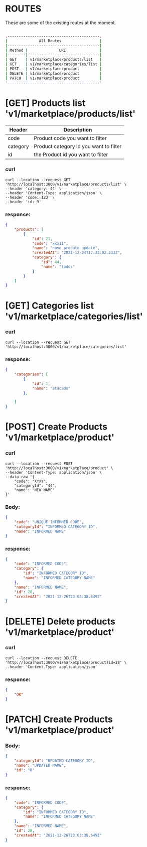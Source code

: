 # ROUTES

These are some of the existing routes at the moment.

```sh

.-----------------------------------------.
|              All Routes                 |
|-----------------------------------------|
| Method |              URI               |
|--------|--------------------------------|
| GET    | v1/marketplace/products/list   |
| GET    | v1/marketplace/categories/list |
| POST   | v1/marketplace/product         |
| DELETE | v1/marketplace/product         |
| PATCH  | v1/marketplace/product         |
'-----------------------------------------'

```


#  [GET] Products list 'v1/marketplace/products/list'

| Header | Description |
| --- | ----------- |
| code | Product code you want to filter |
| category | Product category id you want to filter |
| id | the Product id you want to filter |


### curl
```curl
curl --location --request GET 'http://localhost:3000/v1/marketplace/products/list' \
--header 'category: 44' \
--header 'Content-Type: application/json' \
--header 'code: 123' \
--header 'id: 9'

```

### response:

```json
{
    "products": [
        {
            "id": 21,
            "code": "xxx11",
            "name": "novo produto update",
            "createdAt": "2021-12-24T17:33:02.233Z",
            "category": {
                "id": 44,
                "name": "todos"
            }
        }
    ]
}
```




#  [GET] Categories list 'v1/marketplace/categories/list'


### curl
```curl
curl --location --request GET 'http://localhost:3000/v1/marketplace/categories/list'

```

### response:

```json
{
    "categories": [
        {
            "id": 1,
            "name": "atacado"
        },

    ]
}
```


#  [POST] Create Products 'v1/marketplace/product'

### curl
```curl
curl --location --request POST 'http://localhost:3000/v1/marketplace/product' \
--header 'Content-Type: application/json' \
--data-raw '{
    "code": "XYXY",
    "categoryId": "44",
    "name": "NEW NAME"
}'

```

### Body:

```json
{
    "code": "UNIQUE INFORMED CODE",
    "categoryId": "INFORMED CATEGORY ID",
    "name": "INFORMED NAME"
}
```

### response:

```json
{
    "code": "INFORMED CODE",
    "category": {
        "id": "INFORMED CATEGORY ID",
        "name": "INFORMED CATEGORY NAME"
    },
    "name": "INFORMED NAME",
    "id": 28,
    "createdAt": "2021-12-26T23:03:38.649Z"
}
```


#  [DELETE] Delete products  'v1/marketplace/product'

### curl
```curl
curl --location --request DELETE 'http://localhost:3000/v1/marketplace/product?id=28' \
--header 'Content-Type: application/json'

```

### response:

```json
{
    "OK"
}
```

#  [PATCH] Create Products 'v1/marketplace/product'

### Body:

```json
{
    "categoryId": "UPDATED CATEGORY ID",
    "name": "UPDATED NAME",
    "id": "8"
}
```

### response:

```json
{
    "code": "INFORMED CODE",
    "category": {
        "id": "INFORMED CATEGORY ID",
        "name": "INFORMED CATEGORY NAME"
    },
    "name": "INFORMED NAME",
    "id": 28,
    "createdAt": "2021-12-26T23:03:38.649Z"
}
```
